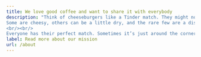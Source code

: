 ```yaml
---
title: We love good coffee and want to share it with everybody
description: "Think of cheeseburgers like a Tinder match. They might not all be your soulmate but you’ve gotta find out to be sure. It can get a little messy and that’s just part of the fun.<br/><br/>
Some are cheesy, others can be a little dry, and the rare few are a disaster. There are so many cheeseburgers out there it can be hard to commit to just one favourite. That being said, when you know, you just know. 
<br/><br/>
Everyone has their perfect match. Sometimes it’s just around the corner, other times you have to travel the world in search of it. Wherever your perfect cheeseburger is, it’s out there."
label: Read more about our mission
url: /about
---
```

